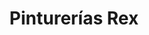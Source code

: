 ---
title: "Pinturerías Rex"
url: /ciudad-autonoma-de-buenos-aires/pinturerias-rex/
shop: pintura
---